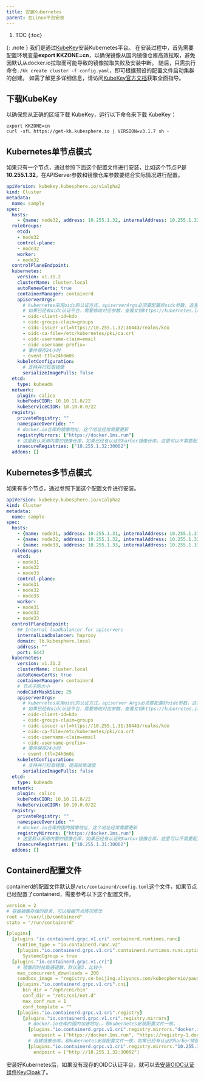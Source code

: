 ```yaml
---
title: 安装Kubernetes
parent: 在Linux平台安装
---
```



1. TOC
{:toc}

{: .note }
我们是通过[KubeKey](https://www.kubesphere.io/zh/docs/v3.3/installing-on-linux/introduction/kubekey/)安装Kubernetes平台。
在安装过程中，首先需要配置环境变量**export KKZONE=cn**，以确保镜像从国内镜像仓库高效拉取，避免因默认从docker.io拉取而可能导致的镜像拉取失败及安装中断。
随后，只需执行命令`./kk create cluster -f config.yaml`，即可根据预设的配置文件启动集群的创建。
如需了解更多详细信息，请访问[KubeKey官方文档](https://www.kubesphere.io/zh/docs/v3.3/installing-on-linux/introduction/intro/)获取全面指导。




## 下载KubeKey

以确保您从正确的区域下载 KubeKey，运行以下命令来下载 KubeKey：
```shell
export KKZONE=cn
curl -sfL https://get-kk.kubesphere.io | VERSION=v3.1.7 sh -
```



## Kubernetes单节点模式

如果只有一个节点，通过参照下面这个配置文件进行安装，比如这个节点IP是**10.255.1.32**，在APIServer参数和镜像仓库参数要结合实际情况进行配置。

```yaml
apiVersion: kubekey.kubesphere.io/v1alpha2
kind: Cluster
metadata:
  name: sample
spec:
  hosts:
    - {name: node32, address: 10.255.1.32, internalAddress: 10.255.1.32, port: 22, user: root, password: "password"}
  roleGroups:
    etcd:
    - node32
    control-plane:
    - node32
    worker:
    - node32
  controlPlaneEndpoint:
  kubernetes:
    version: v1.31.2
    clusterName: cluster.local
    autoRenewCerts: true
    containerManager: containerd
    apiserverArgs:
      # kubenretes采用oidc的认证方式，apiserverArgs必须要配置好oidc参数，这里默认配置kdo平台内置的keycloak, 
      # 如果已经有oidc认证平台，需要修改对应参数，查看文档https://kubernetes.io/zh-cn/docs/reference/access-authn-authz/authentication/#openid-connect-tokens  
      - oidc-client-id=kdo
      - oidc-groups-claim=groups
      - oidc-issuer-url=https://10.255.1.32:30443/realms/kdo
      - oidc-ca-file=/etc/kubernetes/pki/ca.crt
      - oidc-username-claim=email
      - oidc-username-prefix=-
      # 事件保存24小时
      - event-ttl=24h0m0s      
    kubeletConfiguration:
      # 支持并行拉取镜像
      serializeImagePulls: false      
  etcd:
    type: kubeadm
  network:
    plugin: calico
    kubePodsCIDR: 10.10.11.0/22
    kubeServiceCIDR: 10.10.0.0/22
  registry:
    privateRegistry: ""
    namespaceOverride: ""
    # docker.io仓库的镜像地址，这个地址经常需要更新
    registryMirrors: ["https://docker.1ms.run"]
    # 这里默认采用内置的镜像仓库，如果已经有认证的harbor镜像仓库，这里可以不需要配置
    insecureRegistries: ["10.255.1.32:30002"]
  addons: []
```

## Kubernetes多节点模式

如果有多个节点，通过参照下面这个配置文件进行安装。

```yaml
apiVersion: kubekey.kubesphere.io/v1alpha2
kind: Cluster
metadata:
  name: sample
spec:
  hosts:
    - {name: node31, address: 10.255.1.31, internalAddress: 10.255.1.31, port: 16202, user: root, password: "password"}
    - {name: node32, address: 10.255.1.32, internalAddress: 10.255.1.32, port: 16202, user: root, password: "password"}
    - {name: node33, address: 10.255.1.33, internalAddress: 10.255.1.33, port: 16202, user: root, password: "password"}
  roleGroups:
    etcd:
    - node31
    - node32
    - node33
    control-plane:
    - node31
    - node32
    - node33
    worker:
    - node31
    - node32
    - node33
  controlPlaneEndpoint:
    ## Internal loadbalancer for apiservers 
    internalLoadbalancer: haproxy
    domain: lb.kubesphere.local
    address: ""
    port: 6443
  kubernetes:
    version: v1.31.2
    clusterName: cluster.local
    autoRenewCerts: true
    containerManager: containerd
    # 节点子网大小
    nodeCidrMaskSize: 25
    apiserverArgs:
      # kubenretes采用oidc的认证方式，apiserver Args必须要配置好oidc参数，这里默认配置kdo平台内置的keycloak, 
      # 如果已经有oidc认证平台，需要修改对应参数，查看文档https://kubernetes.io/zh-cn/docs/reference/access-authn-authz/authentication/#openid-connect-tokens
      - oidc-client-id=kdo
      - oidc-groups-claim=groups
      - oidc-issuer-url=https://10.255.1.31:30443/realms/kdo
      - oidc-ca-file=/etc/kubernetes/pki/ca.crt
      - oidc-username-claim=email
      - oidc-username-prefix=-
      # 事件保存24小时
      - event-ttl=24h0m0s
    kubeletConfiguration:
      # 支持并行拉取镜像，提高拉取速度
      serializeImagePulls: false
  etcd:
    type: kubeadm
  network:
    plugin: calico
    kubePodsCIDR: 10.10.11.0/22
    kubeServiceCIDR: 10.10.0.0/22
  registry:
    privateRegistry: ""
    namespaceOverride: ""
    # docker.io仓库的国内镜像地址，这个地址经常需要更新
    registryMirrors: ["https://docker.1ms.run"]
    # 这里默认采用内置的镜像仓库，如果已经有认证的harbor镜像仓库，这里可以不需要配置
    insecureRegistries: ["10.255.1.31:30002"]
  addons: []
```


## Containerd配置文件

containerd的配置文件默认是`/etc/containerd/config.toml`这个文件，如果节点已经配置了containerd，需要参考以下这个配置文件。

```yaml
version = 2
# 容器镜像存储的目录，可以根据节点情况修改
root = "/var/lib/containerd"
state = "/run/containerd"

[plugins]
  [plugins."io.containerd.grpc.v1.cri".containerd.runtimes.runc]
    runtime_type = "io.containerd.runc.v2"
    [plugins."io.containerd.grpc.v1.cri".containerd.runtimes.runc.options]
      SystemdCgroup = true
  [plugins."io.containerd.grpc.v1.cri"]
    # 镜像同时拉取通道数，默认是3，比较小
    max_concurrent_downloads = 200
    sandbox_image = "registry.cn-beijing.aliyuncs.com/kubesphereio/pause:3.10"
    [plugins."io.containerd.grpc.v1.cri".cni]
      bin_dir = "/opt/cni/bin"
      conf_dir = "/etc/cni/net.d"
      max_conf_num = 1
      conf_template = ""
    [plugins."io.containerd.grpc.v1.cri".registry]
      [plugins."io.containerd.grpc.v1.cri".registry.mirrors]
        # docker.io仓库的国内加速地址，，和kubernetes安装配置文件一致。
        [plugins."io.containerd.grpc.v1.cri".registry.mirrors."docker.io"]
          endpoint = ["https://docker.1ms.run", "https://registry-1.docker.io"]
        # 自建镜像仓库，和kubernetes安装配置文件一致，如果已经有认证的harbor镜像仓库，这里可以不需要配置。
        [plugins."io.containerd.grpc.v1.cri".registry.mirrors."10.255.1.32:30002"]
          endpoint = ["http://10.255.1.32:30002"]
```

安装好Kubernetes后，如果没有现存的OIDC认证平台，就可以去[安装OIDC认证组件KeyCloak](../keycloak)了。

